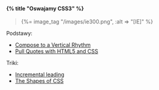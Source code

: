 #### {% title "Oswajamy CSS3" %}

<blockquote>
 {%= image_tag "/images/ie300.png", :alt => "[IE]" %}
</blockquote>

Podstawy:

* [Compose to a Vertical Rhythm](http://24ways.org/2006/compose-to-a-vertical-rhythm)
* [Pull Quotes with HTML5 and CSS](http://miekd.com/articles/pull-quotes-with-html5-and-css/)

Triki:

* [Incremental leading](http://www.markboulton.co.uk/journal/comments/incremental-leading)
* [The Shapes of CSS](http://css-tricks.com/examples/ShapesOfCSS/)
